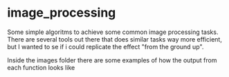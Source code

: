 # image_processing

Some simple algoritms to achieve some common image processing tasks. There are several tools out there that does similar tasks way more efficient, but I wanted to se if i could replicate the effect "from the ground up". 

Inside the images folder there are some examples of how the output from each function looks like

